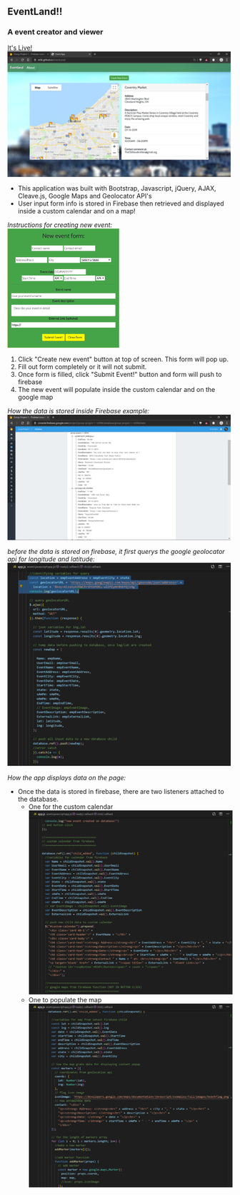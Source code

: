 ## EventLand!! 
### A event creator and viewer
[It's Live!](http://nt5k.github.io/EventLand)<br>
<img src="assets/images/readme/app_example.png" width=500px alt="screenshot of app">
* This application was built with Bootstrap, Javascript, jQuery, AJAX, Cleave.js, Google Maps and Geolocator API's
* User input form info is stored in Firebase then retrieved and displayed inside a custom calendar and on a map!

*Instructions for creating new event:* <br>
<img src="assets/images/readme/contact_form.png" width=250px alt="create event form">
1. Click "Create new event" button at top of screen. This form will pop up.
2. Fill out form completely or it will not submit.
3. Once form is filled, click "Submit Event!" button and form will push to firebase
4. The new event will populate inside the custom calendar and on the google map <br>

*How the data is stored inside Firebase example:* <br>
<img src="assets/images/readme/firebase_example.png" width=500px alt="firebase example">

*before the data is stored on firebase, it first querys the google geolocator api for longitude and latitude:* <br>
<img src="assets/images/readme/geolocator.png" width=500px alt="google geolocator api call">


*How the app displays data on the page:* <br>

* Once the data is stored in firebase, there are two listeners attached to the database.
  - One for the custom calendar <br>
  <img src="assets/images/readme/custom_calendar.png" width=500px alt="custom calendar example"> <br>
  - One to populate the map <br>
  <img src="assets/images/readme/google_maps.png" width=500px alt="google maps example"> <br>
